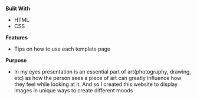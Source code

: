 
**Bulit With**
- HTML
- CSS

**Features**
 - Tips on how to use each template page

**Purpose**
- In my eyes presentation is an essential part of art(photography, drawing, etc) as how the person sees a piece of art can greatly influence how they feel while looking at it.
And so I created this website to display images in unique ways to create different moods
